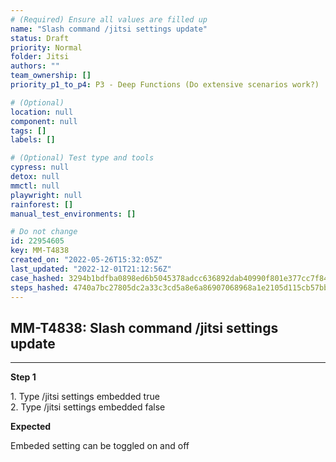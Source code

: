 ```yaml
---
# (Required) Ensure all values are filled up
name: "Slash command /jitsi settings update"
status: Draft
priority: Normal
folder: Jitsi
authors: ""
team_ownership: []
priority_p1_to_p4: P3 - Deep Functions (Do extensive scenarios work?)

# (Optional)
location: null
component: null
tags: []
labels: []

# (Optional) Test type and tools
cypress: null
detox: null
mmctl: null
playwright: null
rainforest: []
manual_test_environments: []

# Do not change
id: 22954605
key: MM-T4838
created_on: "2022-05-26T15:32:05Z"
last_updated: "2022-12-01T21:12:56Z"
case_hashed: 3294b1bdfba0898ed6b5045378adcc636892dab40990f801e377cc7f84d561e7ff64fc02d79143001603703b64a3d4d5
steps_hashed: 4740a7bc27805dc2a33c3cd5a8e6a86907068968a1e2105d115cb57bb40c18472c2089011c2bd76f138a1713e83b773c
---
```


<!-- (Auto-generated) Based on frontmatter's "key" and "name" -->

## MM-T4838: Slash command /jitsi settings update

---

**Step 1**

1\. Type /jitsi settings embedded true\
2\. Type /jitsi settings embedded false

**Expected**

Embeded setting can be toggled on and off
